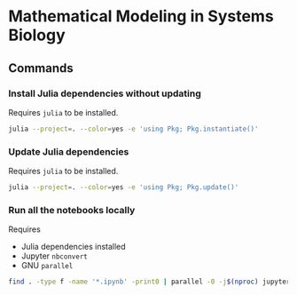 # Mathematical Modeling in Systems Biology

## Commands

### Install Julia dependencies without updating

Requires `julia` to be installed.

```bash
julia --project=. --color=yes -e 'using Pkg; Pkg.instantiate()'
```

### Update Julia dependencies

Requires `julia` to be installed.

```bash
julia --project=. --color=yes -e 'using Pkg; Pkg.update()'
```

### Run all the notebooks locally

Requires
- Julia dependencies installed
- Jupyter `nbconvert`
- GNU `parallel`

```bash
find . -type f -name '*.ipynb' -print0 | parallel -0 -j$(nproc) jupyter nbconvert --to notebook --ExecutePreprocessor.timeout=600 --execute --inplace {}
```
